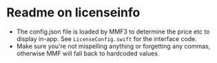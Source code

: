 # Readme on licenseinfo

- The config.json file is loaded by MMF3 to determine the price etc to display in-app. See `LicenseConfig.swift` for the interface code.
- Make sure you're not mispelling anything or forgetting any commas, otherwise MMF will fall back to hardcoded values.
